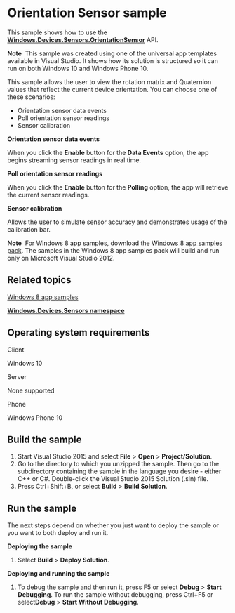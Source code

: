 <!---
  category: DevicesSensorsAndPower
--->

# Orientation Sensor sample

This sample shows how to use the [**Windows.Devices.Sensors.OrientationSensor**](http://msdn.microsoft.com/library/windows/apps/br206371) API.

**Note**  This sample was created using one of the universal app templates available in Visual Studio. It shows how its solution is structured so it can run on both Windows 10 and Windows Phone 10.

This sample allows the user to view the rotation matrix and Quaternion values that reflect the current device orientation. You can choose one of these scenarios:

-   Orientation sensor data events
-   Poll orientation sensor readings
-   Sensor calibration

**Orientation sensor data events**

When you click the **Enable** button for the **Data Events** option, the app begins streaming sensor readings in real time.

**Poll orientation sensor readings**

When you click the **Enable** button for the **Polling** option, the app will retrieve the current sensor readings.

**Sensor calibration**

Allows the user to simulate sensor accuracy and demonstrates usage of the calibration bar.

**Note**  For Windows 8 app samples, download the [Windows 8 app samples pack](http://go.microsoft.com/fwlink/p/?LinkId=301698). The samples in the Windows 8 app samples pack will build and run only on Microsoft Visual Studio 2012.

Related topics
--------------

[Windows 8 app samples](http://go.microsoft.com/fwlink/p/?LinkID=227694)

[**Windows.Devices.Sensors namespace**](http://msdn.microsoft.com/library/windows/apps/br206408)

Operating system requirements
-----------------------------

Client

Windows 10

Server

None supported

Phone

Windows Phone 10

Build the sample
----------------

1.  Start Visual Studio 2015 and select **File** \> **Open** \> **Project/Solution**.
2.  Go to the directory to which you unzipped the sample. Then go to the subdirectory containing the sample in the language you desire - either C++ or C\#. Double-click the Visual Studio 2015 Solution (.sln) file.
3.  Press Ctrl+Shift+B, or select **Build** \> **Build Solution**.

Run the sample
--------------

The next steps depend on whether you just want to deploy the sample or you want to both deploy and run it.

**Deploying the sample**

1.  Select **Build** \> **Deploy Solution**.

**Deploying and running the sample**

1.  To debug the sample and then run it, press F5 or select **Debug** \> **Start Debugging**. To run the sample without debugging, press Ctrl+F5 or select**Debug** \> **Start Without Debugging**.

